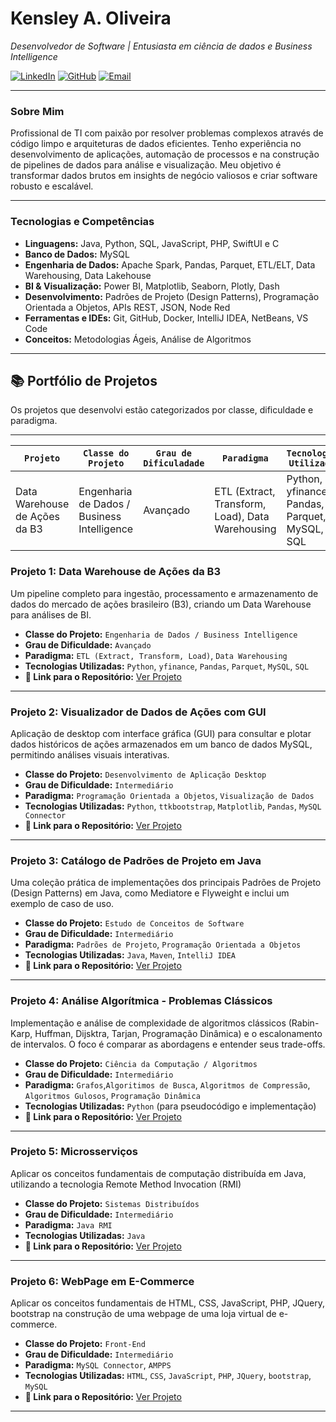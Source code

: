 # Kensley A. Oliveira
*Desenvolvedor de Software | Entusiasta em ciência de dados e Business Intelligence*

[![LinkedIn](https://img.shields.io/badge/LinkedIn-0077B5?style=for-the-badge&logo=linkedin&logoColor=white)](https://www.linkedin.com/in/kensley-oliveira-494b9029)
[![GitHub](https://img.shields.io/badge/GitHub-100000?style=for-the-badge&logo=github&logoColor=white)](https://github.com/kensley1972/Portifolio.git)
[![Email](https://img.shields.io/badge/Email-D14836?style=for-the-badge&logo=gmail&logoColor=white)](mailto:kensley.oliveira@outlook.com)

---

### Sobre Mim

Profissional de TI com paixão por resolver problemas complexos através de código limpo e arquiteturas de dados eficientes. 
Tenho experiência no desenvolvimento de aplicações, automação de processos e na construção de pipelines de dados para análise e visualização. 
Meu objetivo é transformar dados brutos em insights de negócio valiosos e criar software robusto e escalável.

---

### Tecnologias e Competências

* **Linguagens:** Java, Python, SQL, JavaScript, PHP, SwiftUI e C
* **Banco de Dados:** MySQL
* **Engenharia de Dados:** Apache Spark, Pandas, Parquet, ETL/ELT, Data Warehousing, Data Lakehouse
* **BI & Visualização:** Power BI, Matplotlib, Seaborn, Plotly, Dash
* **Desenvolvimento:** Padrões de Projeto (Design Patterns), Programação Orientada a Objetos, APIs REST, JSON, Node Red
* **Ferramentas e IDEs:** Git, GitHub, Docker, IntelliJ IDEA, NetBeans, VS Code
* **Conceitos:** Metodologias Ágeis, Análise de Algoritmos

---

## 📚 Portfólio de Projetos

Os projetos que desenvolvi estão categorizados por classe, dificuldade e paradigma.

---


| `Projeto`                          |  `Classe do Projeto`                          |  `Grau de Dificuladade`  |  `Paradigma`                                      |  `Tecnologia Utilizada`                         |  `Repositório`                         |
|------------------------------------|-----------------------------------------------|--------------------------|---------------------------------------------------|-------------------------------------------------|----------------------------------------|
| Data Warehouse de Ações da B3      |  Engenharia de Dados / Business Intelligence  |  Avançado                |  ETL (Extract, Transform, Load), Data Warehousing |  Python, yfinance, Pandas, Parquet, MySQL, SQL  |  [Ver Projeto](/data_warehouse_b3)     |

### Projeto 1: Data Warehouse de Ações da B3

Um pipeline completo para ingestão, processamento e armazenamento de dados do mercado de ações brasileiro (B3), criando um Data Warehouse para análises de BI.

* **Classe do Projeto:** `Engenharia de Dados / Business Intelligence`
* **Grau de Dificuldade:** `Avançado`
* **Paradigma:** `ETL (Extract, Transform, Load)`, `Data Warehousing`
* **Tecnologias Utilizadas:** `Python`, `yfinance`, `Pandas`, `Parquet`, `MySQL`, `SQL`
* **🔗 Link para o Repositório:** [Ver Projeto](/data_warehouse_b3)

---

### Projeto 2: Visualizador de Dados de Ações com GUI

Aplicação de desktop com interface gráfica (GUI) para consultar e plotar dados históricos de ações armazenados em um banco de dados MySQL, permitindo análises visuais interativas.

* **Classe do Projeto:** `Desenvolvimento de Aplicação Desktop`
* **Grau de Dificuldade:** `Intermediário`
* **Paradigma:** `Programação Orientada a Objetos`, `Visualização de Dados`
* **Tecnologias Utilizadas:** `Python`, `ttkbootstrap`, `Matplotlib`, `Pandas`, `MySQL Connector`
* **🔗 Link para o Repositório:** [Ver Projeto](/stock_data_visualizer)

---

### Projeto 3: Catálogo de Padrões de Projeto em Java

Uma coleção prática de implementações dos principais Padrões de Projeto (Design Patterns) em Java, como Mediatore e Flyweight e inclui um exemplo de caso de uso.

* **Classe do Projeto:** `Estudo de Conceitos de Software`
* **Grau de Dificuldade:** `Intermediário`
* **Paradigma:** `Padrões de Projeto`, `Programação Orientada a Objetos`
* **Tecnologias Utilizadas:** `Java`, `Maven`, `IntelliJ IDEA`
* **🔗 Link para o Repositório:** [Ver Projeto](/java_design_patterns)

---

### Projeto 4: Análise Algorítmica - Problemas Clássicos

Implementação e análise de complexidade de algoritmos clássicos (Rabin-Karp, Huffman, Dijsktra, Tarjan, Programação Dinâmica) e o escalonamento de intervalos. O foco é comparar as abordagens e entender seus trade-offs.

* **Classe do Projeto:** `Ciência da Computação / Algoritmos`
* **Grau de Dificuldade:** `Intermediário`
* **Paradigma:** `Grafos`,`Algoritimos de Busca`, `Algoritmos de Compressão`, `Algoritmos Gulosos`, `Programação Dinâmica`
* **Tecnologias Utilizadas:** `Python` (para pseudocódigo e implementação)
* **🔗 Link para o Repositório:** [Ver Projeto](/algoritmos_classicos)

---

### Projeto 5: Microsserviços 

Aplicar os conceitos fundamentais de computação distribuída em Java, utilizando a tecnologia Remote Method Invocation (RMI)

* **Classe do Projeto:** `Sistemas Distribuídos`
* **Grau de Dificuldade:** `Intermediário`
* **Paradigma:** `Java RMI`
* **Tecnologias Utilizadas:** `Java`
* **🔗 Link para o Repositório:** [Ver Projeto](/microsservicos_RMI)

---

### Projeto 6: WebPage em E-Commerce  

Aplicar os conceitos fundamentais de HTML, CSS, JavaScript, PHP, JQuery, bootstrap na construção de uma webpage  de uma loja virtual de e-commerce.

* **Classe do Projeto:** `Front-End`
* **Grau de Dificuldade:** `Intermediário`
* **Paradigma:** `MySQL Connector`, `AMPPS`
* **Tecnologias Utilizadas:** `HTML`, `CSS`, `JavaScript`, `PHP`, `JQuery`, `bootstrap`, `MySQL`
* **🔗 Link para o Repositório:** [Ver Projeto](/web_e_commerce)

---
